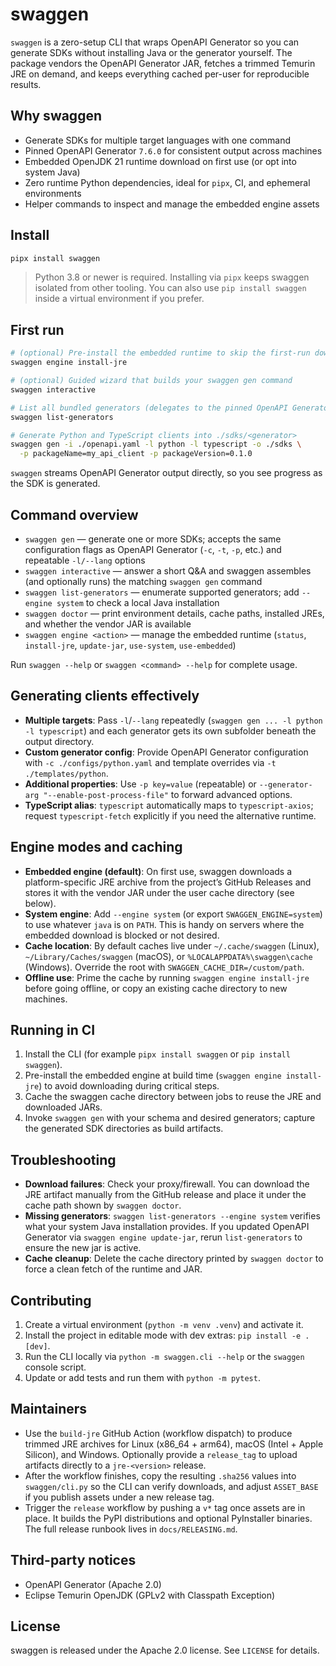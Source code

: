 # swaggen

`swaggen` is a zero-setup CLI that wraps OpenAPI Generator so you can generate SDKs without installing Java or the generator yourself. The package vendors the OpenAPI Generator JAR, fetches a trimmed Temurin JRE on demand, and keeps everything cached per-user for reproducible results.

## Why swaggen
- Generate SDKs for multiple target languages with one command
- Pinned OpenAPI Generator `7.6.0` for consistent output across machines
- Embedded OpenJDK 21 runtime download on first use (or opt into system Java)
- Zero runtime Python dependencies, ideal for `pipx`, CI, and ephemeral environments
- Helper commands to inspect and manage the embedded engine assets

## Install

```bash
pipx install swaggen
```

> Python 3.8 or newer is required. Installing via `pipx` keeps swaggen isolated from other tooling. You can also use `pip install swaggen` inside a virtual environment if you prefer.

## First run

```bash
# (optional) Pre-install the embedded runtime to skip the first-run download
swaggen engine install-jre

# (optional) Guided wizard that builds your swaggen gen command
swaggen interactive

# List all bundled generators (delegates to the pinned OpenAPI Generator)
swaggen list-generators

# Generate Python and TypeScript clients into ./sdks/<generator>
swaggen gen -i ./openapi.yaml -l python -l typescript -o ./sdks \
  -p packageName=my_api_client -p packageVersion=0.1.0
```

`swaggen` streams OpenAPI Generator output directly, so you see progress as the SDK is generated.

## Command overview
- `swaggen gen` — generate one or more SDKs; accepts the same configuration flags as OpenAPI Generator (`-c`, `-t`, `-p`, etc.) and repeatable `-l/--lang` options
- `swaggen interactive` — answer a short Q&A and swaggen assembles (and optionally runs) the matching `swaggen gen` command
- `swaggen list-generators` — enumerate supported generators; add `--engine system` to check a local Java installation
- `swaggen doctor` — print environment details, cache paths, installed JREs, and whether the vendor JAR is available
- `swaggen engine <action>` — manage the embedded runtime (`status`, `install-jre`, `update-jar`, `use-system`, `use-embedded`)

Run `swaggen --help` or `swaggen <command> --help` for complete usage.

## Generating clients effectively
- **Multiple targets**: Pass `-l`/`--lang` repeatedly (`swaggen gen ... -l python -l typescript`) and each generator gets its own subfolder beneath the output directory.
- **Custom generator config**: Provide OpenAPI Generator configuration with `-c ./configs/python.yaml` and template overrides via `-t ./templates/python`.
- **Additional properties**: Use `-p key=value` (repeatable) or `--generator-arg "--enable-post-process-file"` to forward advanced options.
- **TypeScript alias**: `typescript` automatically maps to `typescript-axios`; request `typescript-fetch` explicitly if you need the alternative runtime.

## Engine modes and caching
- **Embedded engine (default)**: On first use, swaggen downloads a platform-specific JRE archive from the project’s GitHub Releases and stores it with the vendor JAR under the user cache directory (see below).
- **System engine**: Add `--engine system` (or export `SWAGGEN_ENGINE=system`) to use whatever `java` is on `PATH`. This is handy on servers where the embedded download is blocked or not desired.
- **Cache location**: By default caches live under `~/.cache/swaggen` (Linux), `~/Library/Caches/swaggen` (macOS), or `%LOCALAPPDATA%\swaggen\cache` (Windows). Override the root with `SWAGGEN_CACHE_DIR=/custom/path`.
- **Offline use**: Prime the cache by running `swaggen engine install-jre` before going offline, or copy an existing cache directory to new machines.

## Running in CI
1. Install the CLI (for example `pipx install swaggen` or `pip install swaggen`).
2. Pre-install the embedded engine at build time (`swaggen engine install-jre`) to avoid downloading during critical steps.
3. Cache the swaggen cache directory between jobs to reuse the JRE and downloaded JARs.
4. Invoke `swaggen gen` with your schema and desired generators; capture the generated SDK directories as build artifacts.

## Troubleshooting
- **Download failures**: Check your proxy/firewall. You can download the JRE artifact manually from the GitHub release and place it under the cache path shown by `swaggen doctor`.
- **Missing generators**: `swaggen list-generators --engine system` verifies what your system Java installation provides. If you updated OpenAPI Generator via `swaggen engine update-jar`, rerun `list-generators` to ensure the new jar is active.
- **Cache cleanup**: Delete the cache directory printed by `swaggen doctor` to force a clean fetch of the runtime and JAR.

## Contributing
1. Create a virtual environment (`python -m venv .venv`) and activate it.
2. Install the project in editable mode with dev extras: `pip install -e .[dev]`.
3. Run the CLI locally via `python -m swaggen.cli --help` or the `swaggen` console script.
4. Update or add tests and run them with `python -m pytest`.

## Maintainers
- Use the `build-jre` GitHub Action (workflow dispatch) to produce trimmed JRE archives for Linux (x86_64 + arm64), macOS (Intel + Apple Silicon), and Windows. Optionally provide a `release_tag` to upload artifacts directly to a `jre-<version>` release.
- After the workflow finishes, copy the resulting `.sha256` values into `swaggen/cli.py` so the CLI can verify downloads, and adjust `ASSET_BASE` if you publish assets under a new release tag.
- Trigger the `release` workflow by pushing a `v*` tag once assets are in place. It builds the PyPI distributions and optional PyInstaller binaries. The full release runbook lives in `docs/RELEASING.md`.

## Third-party notices
- OpenAPI Generator (Apache 2.0)
- Eclipse Temurin OpenJDK (GPLv2 with Classpath Exception)

## License

swaggen is released under the Apache 2.0 license. See `LICENSE` for details.
